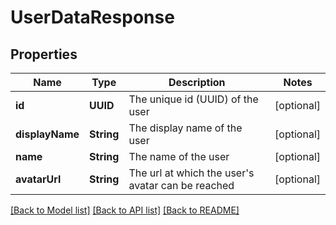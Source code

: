 # UserDataResponse

## Properties
Name | Type | Description | Notes
------------ | ------------- | ------------- | -------------
**id** | **UUID** | The unique id (UUID) of the user | [optional] 
**displayName** | **String** | The display name of the user | [optional] 
**name** | **String** | The name of the user | [optional] 
**avatarUrl** | **String** | The url at which the user&#39;s avatar can be reached | [optional] 

[[Back to Model list]](../README.md#documentation-for-models) [[Back to API list]](../README.md#documentation-for-api-endpoints) [[Back to README]](../README.md)


